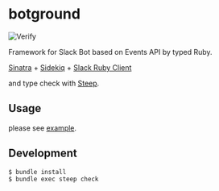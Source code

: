 # botground

![Verify](https://github.com/matsubara0507/botground/workflows/Verify/badge.svg)

Framework for Slack Bot based on Events API by typed Ruby.

[Sinatra](http://sinatrarb.com) + [Sidekiq](https://sidekiq.org) + [Slack Ruby Client](https://github.com/slack-ruby/slack-ruby-client)

and type check with [Steep](https://github.com/soutaro/steep).

## Usage

please see [example](example).


## Development

```
$ bundle install
$ bundle exec steep check
```
